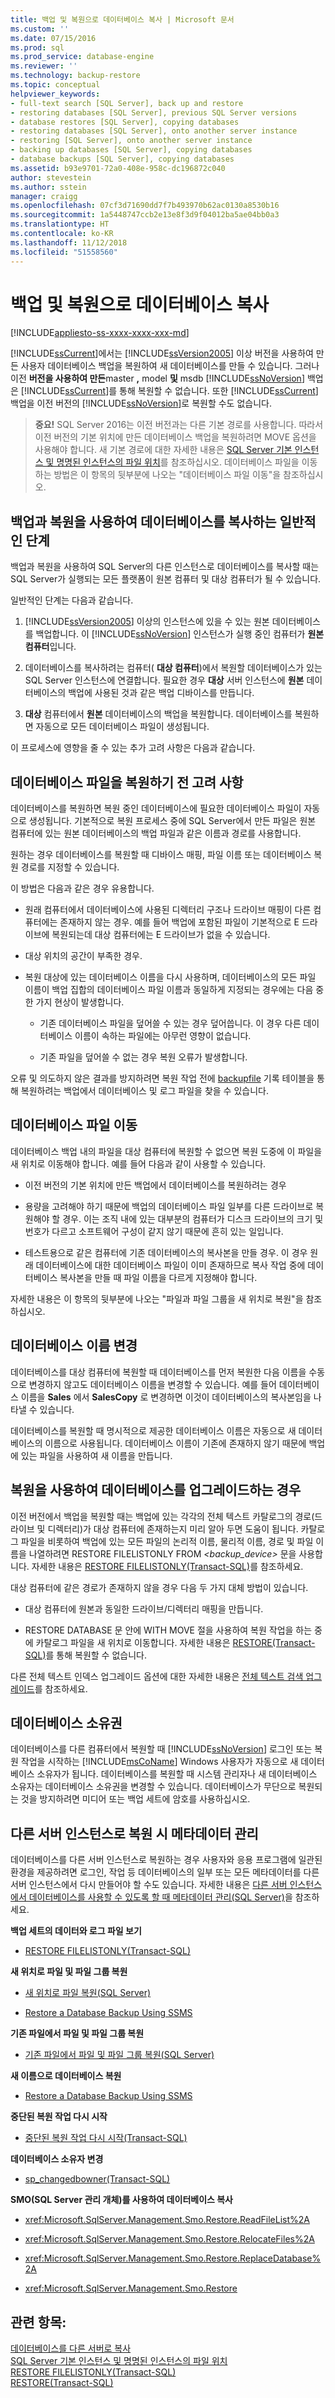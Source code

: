 ```yaml
---
title: 백업 및 복원으로 데이터베이스 복사 | Microsoft 문서
ms.custom: ''
ms.date: 07/15/2016
ms.prod: sql
ms.prod_service: database-engine
ms.reviewer: ''
ms.technology: backup-restore
ms.topic: conceptual
helpviewer_keywords:
- full-text search [SQL Server], back up and restore
- restoring databases [SQL Server], previous SQL Server versions
- database restores [SQL Server], copying databases
- restoring databases [SQL Server], onto another server instance
- restoring [SQL Server], onto another server instance
- backing up databases [SQL Server], copying databases
- database backups [SQL Server], copying databases
ms.assetid: b93e9701-72a0-408e-958c-dc196872c040
author: stevestein
ms.author: sstein
manager: craigg
ms.openlocfilehash: 07cf3d71690dd7f7b493970b62ac0130a8530b16
ms.sourcegitcommit: 1a5448747ccb2e13e8f3d9f04012ba5ae04bb0a3
ms.translationtype: HT
ms.contentlocale: ko-KR
ms.lasthandoff: 11/12/2018
ms.locfileid: "51558560"
---
```

# <a name="copy-databases-with-backup-and-restore"></a>백업 및 복원으로 데이터베이스 복사
[!INCLUDE[appliesto-ss-xxxx-xxxx-xxx-md](../../includes/appliesto-ss-xxxx-xxxx-xxx-md.md)]

  [!INCLUDE[ssCurrent](../../includes/sscurrent-md.md)]에서는 [!INCLUDE[ssVersion2005](../../includes/ssversion2005-md.md)] 이상 버전을 사용하여 만든 사용자 데이터베이스 백업을 복원하여 새 데이터베이스를 만들 수 있습니다. 그러나 이전 **버전을 사용하여 만든**master **,** model **및** msdb [!INCLUDE[ssNoVersion](../../includes/ssnoversion-md.md)] 백업은 [!INCLUDE[ssCurrent](../../includes/sscurrent-md.md)]를 통해 복원할 수 없습니다. 또한 [!INCLUDE[ssCurrent](../../includes/sscurrent-md.md)] 백업을 이전 버전의 [!INCLUDE[ssNoVersion](../../includes/ssnoversion-md.md)]로 복원할 수도 없습니다.  
  
>**중요!** SQL Server 2016는 이전 버전과는 다른 기본 경로를 사용합니다. 따라서 이전 버전의 기본 위치에 만든 데이터베이스 백업을 복원하려면 MOVE 옵션을 사용해야 합니다. 새 기본 경로에 대한 자세한 내용은 [SQL Server 기본 인스턴스 및 명명된 인스턴스의 파일 위치](../../sql-server/install/file-locations-for-default-and-named-instances-of-sql-server.md)를 참조하십시오. 데이터베이스 파일을 이동하는 방법은 이 항목의 뒷부분에 나오는 "데이터베이스 파일 이동"을 참조하십시오.  
  
## <a name="general-steps-for-using-backup-and-restore-to-copy-a-database"></a>백업과 복원을 사용하여 데이터베이스를 복사하는 일반적인 단계  
 백업과 복원을 사용하여 SQL Server의 다른 인스턴스로 데이터베이스를 복사할 때는 SQL Server가 실행되는 모든 플랫폼이 원본 컴퓨터 및 대상 컴퓨터가 될 수 있습니다.  
  
 일반적인 단계는 다음과 같습니다.  
  
1.  [!INCLUDE[ssVersion2005](../../includes/ssversion2005-md.md)] 이상의 인스턴스에 있을 수 있는 원본 데이터베이스를 백업합니다. 이 [!INCLUDE[ssNoVersion](../../includes/ssnoversion-md.md)] 인스턴스가 실행 중인 컴퓨터가 **원본 컴퓨터**입니다.  
  
2.  데이터베이스를 복사하려는 컴퓨터( **대상 컴퓨터**)에서 복원할 데이터베이스가 있는 SQL Server 인스턴스에 연결합니다. 필요한 경우 **대상** 서버 인스턴스에 **원본** 데이터베이스의 백업에 사용된 것과 같은 백업 디바이스를 만듭니다.  
  
3.  **대상** 컴퓨터에서 **원본** 데이터베이스의 백업을 복원합니다. 데이터베이스를 복원하면 자동으로 모든 데이터베이스 파일이 생성됩니다.  
  
이 프로세스에 영향을 줄 수 있는 추가 고려 사항은 다음과 같습니다.
  
## <a name="before-you-restore-database-files"></a>데이터베이스 파일을 복원하기 전 고려 사항  
 데이터베이스를 복원하면 복원 중인 데이터베이스에 필요한 데이터베이스 파일이 자동으로 생성됩니다. 기본적으로 복원 프로세스 중에 SQL Server에서 만든 파일은 원본 컴퓨터에 있는 원본 데이터베이스의 백업 파일과 같은 이름과 경로를 사용합니다.  
  
 원하는 경우 데이터베이스를 복원할 때 디바이스 매핑, 파일 이름 또는 데이터베이스 복원 경로를 지정할 수 있습니다. 
 
 이 방법은 다음과 같은 경우 유용합니다.  
  
-   원래 컴퓨터에서 데이터베이스에 사용된 디렉터리 구조나 드라이브 매핑이 다른 컴퓨터에는 존재하지 않는 경우. 예를 들어 백업에 포함된 파일이 기본적으로 E 드라이브에 복원되는데 대상 컴퓨터에는 E 드라이브가 없을 수 있습니다.  
  
-   대상 위치의 공간이 부족한 경우.  
  
-   복원 대상에 있는 데이터베이스 이름을 다시 사용하며, 데이터베이스의 모든 파일 이름이 백업 집합의 데이터베이스 파일 이름과 동일하게 지정되는 경우에는 다음 중 한 가지 현상이 발생합니다.  
  
    -   기존 데이터베이스 파일을 덮어쓸 수 있는 경우 덮어씁니다. 이 경우 다른 데이터베이스 이름이 속하는 파일에는 아무런 영향이 없습니다.  
  
    -   기존 파일을 덮어쓸 수 없는 경우 복원 오류가 발생합니다.  
  
 오류 및 의도하지 않은 결과를 방지하려면 복원 작업 전에 [backupfile](../../relational-databases/system-tables/backupfile-transact-sql.md) 기록 테이블을 통해 복원하려는 백업에서 데이터베이스 및 로그 파일을 찾을 수 있습니다.  
  
## <a name="moving-the-database-files"></a>데이터베이스 파일 이동  
 데이터베이스 백업 내의 파일을 대상 컴퓨터에 복원할 수 없으면 복원 도중에 이 파일을 새 위치로 이동해야 합니다. 예를 들어 다음과 같이 사용할 수 있습니다.  
  
-   이전 버전의 기본 위치에 만든 백업에서 데이터베이스를 복원하려는 경우  
  
-   용량을 고려해야 하기 때문에 백업의 데이터베이스 파일 일부를 다른 드라이브로 복원해야 할 경우. 이는 조직 내에 있는 대부분의 컴퓨터가 디스크 드라이브의 크기 및 번호가 다르고 소프트웨어 구성이 같지 않기 때문에 흔히 있는 일입니다.  
  
-   테스트용으로 같은 컴퓨터에 기존 데이터베이스의 복사본을 만들 경우. 이 경우 원래 데이터베이스에 대한 데이터베이스 파일이 이미 존재하므로 복사 작업 중에 데이터베이스 복사본을 만들 때 파일 이름을 다르게 지정해야 합니다.  
  
 자세한 내용은 이 항목의 뒷부분에 나오는 "파일과 파일 그룹을 새 위치로 복원"을 참조하십시오.  
  
## <a name="changing-the-database-name"></a>데이터베이스 이름 변경  
 데이터베이스를 대상 컴퓨터에 복원할 때 데이터베이스를 먼저 복원한 다음 이름을 수동으로 변경하지 않고도 데이터베이스 이름을 변경할 수 있습니다. 예를 들어 데이터베이스 이름을 **Sales** 에서 **SalesCopy** 로 변경하면 이것이 데이터베이스의 복사본임을 나타낼 수 있습니다.  
  
 데이터베이스를 복원할 때 명시적으로 제공한 데이터베이스 이름은 자동으로 새 데이터베이스의 이름으로 사용됩니다. 데이터베이스 이름이 기존에 존재하지 않기 때문에 백업에 있는 파일을 사용하여 새 이름을 만듭니다.  
  
## <a name="when-upgrading-a-database-by-using-restore"></a>복원을 사용하여 데이터베이스를 업그레이드하는 경우  
 이전 버전에서 백업을 복원할 때는 백업에 있는 각각의 전체 텍스트 카탈로그의 경로(드라이브 및 디렉터리)가 대상 컴퓨터에 존재하는지 미리 알아 두면 도움이 됩니다. 카탈로그 파일을 비롯하여 백업에 있는 모든 파일의 논리적 이름, 물리적 이름, 경로 및 파일 이름을 나열하려면 RESTORE FILELISTONLY FROM *<backup_device>* 문을 사용합니다. 자세한 내용은 [RESTORE FILELISTONLY&#40;Transact-SQL&#41;](../../t-sql/statements/restore-statements-filelistonly-transact-sql.md)를 참조하세요.  
  
 대상 컴퓨터에 같은 경로가 존재하지 않을 경우 다음 두 가지 대체 방법이 있습니다.  
  
-   대상 컴퓨터에 원본과 동일한 드라이브/디렉터리 매핑을 만듭니다.  
  
-   RESTORE DATABASE 문 안에 WITH MOVE 절을 사용하여 복원 작업을 하는 중에 카탈로그 파일을 새 위치로 이동합니다. 자세한 내용은 [RESTORE&#40;Transact-SQL&#41;](../../t-sql/statements/restore-statements-transact-sql.md)를 통해 복원할 수 없습니다.  
  
 다른 전체 텍스트 인덱스 업그레이드 옵션에 대한 자세한 내용은 [전체 텍스트 검색 업그레이드](../../relational-databases/search/upgrade-full-text-search.md)를 참조하세요.  
  
## <a name="database-ownership"></a>데이터베이스 소유권  
 데이터베이스를 다른 컴퓨터에서 복원할 때 [!INCLUDE[ssNoVersion](../../includes/ssnoversion-md.md)] 로그인 또는 복원 작업을 시작하는 [!INCLUDE[msCoName](../../includes/msconame-md.md)] Windows 사용자가 자동으로 새 데이터베이스 소유자가 됩니다. 데이터베이스를 복원할 때 시스템 관리자나 새 데이터베이스 소유자는 데이터베이스 소유권을 변경할 수 있습니다. 데이터베이스가 무단으로 복원되는 것을 방지하려면 미디어 또는 백업 세트에 암호를 사용하십시오.  
  
## <a name="managing-metadata-when-restoring-to-another-server-instance"></a>다른 서버 인스턴스로 복원 시 메타데이터 관리  
 데이터베이스를 다른 서버 인스턴스로 복원하는 경우 사용자와 응용 프로그램에 일관된 환경을 제공하려면 로그인, 작업 등 데이터베이스의 일부 또는 모든 메타데이터를 다른 서버 인스턴스에서 다시 만들어야 할 수도 있습니다. 자세한 내용은 [다른 서버 인스턴스에서 데이터베이스를 사용할 수 있도록 할 때 메타데이터 관리&#40;SQL Server&#41;](../../relational-databases/databases/manage-metadata-when-making-a-database-available-on-another-server.md)을 참조하세요.  
  
 **백업 세트의 데이터와 로그 파일 보기**  
  
-   [RESTORE FILELISTONLY&#40;Transact-SQL&#41;](../../t-sql/statements/restore-statements-filelistonly-transact-sql.md)  
  
 **새 위치로 파일 및 파일 그룹 복원**  
  
-   [새 위치로 파일 복원&#40;SQL Server&#41;](../../relational-databases/backup-restore/restore-files-to-a-new-location-sql-server.md)  
  
-   [Restore a Database Backup Using SSMS](../../relational-databases/backup-restore/restore-a-database-backup-using-ssms.md)  
  
 **기존 파일에서 파일 및 파일 그룹 복원**  
  
-   [기존 파일에서 파일 및 파일 그룹 복원&#40;SQL Server&#41;](../../relational-databases/backup-restore/restore-files-and-filegroups-over-existing-files-sql-server.md)  
  
 **새 이름으로 데이터베이스 복원**  
  
-   [Restore a Database Backup Using SSMS](../../relational-databases/backup-restore/restore-a-database-backup-using-ssms.md)  
  
 **중단된 복원 작업 다시 시작**  
  
-   [중단된 복원 작업 다시 시작&#40;Transact-SQL&#41;](../../relational-databases/backup-restore/restart-an-interrupted-restore-operation-transact-sql.md)  
  
 **데이터베이스 소유자 변경**  
  
-   [sp_changedbowner&#40;Transact-SQL&#41;](../../relational-databases/system-stored-procedures/sp-changedbowner-transact-sql.md)  
  
 **SMO(SQL Server 관리 개체)를 사용하여 데이터베이스 복사**  
  
-   <xref:Microsoft.SqlServer.Management.Smo.Restore.ReadFileList%2A>  
  
-   <xref:Microsoft.SqlServer.Management.Smo.Restore.RelocateFiles%2A>  
  
-   <xref:Microsoft.SqlServer.Management.Smo.Restore.ReplaceDatabase%2A>  
  
-   <xref:Microsoft.SqlServer.Management.Smo.Restore>  
  
## <a name="see-also"></a>관련 항목:  
 [데이터베이스를 다른 서버로 복사](../../relational-databases/databases/copy-databases-to-other-servers.md)   
 [SQL Server 기본 인스턴스 및 명명된 인스턴스의 파일 위치](../../sql-server/install/file-locations-for-default-and-named-instances-of-sql-server.md)   
 [RESTORE FILELISTONLY&#40;Transact-SQL&#41;](../../t-sql/statements/restore-statements-filelistonly-transact-sql.md)   
 [RESTORE&#40;Transact-SQL&#41;](../../t-sql/statements/restore-statements-transact-sql.md)  
  
  
